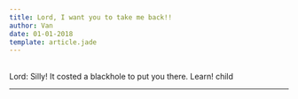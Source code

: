 ```yaml
---
title: Lord, I want you to take me back!!
author: Van
date: 01-01-2018
template: article.jade
---
```


<br> Lord: Silly! It costed a blackhole to put you there. Learn! child

---







